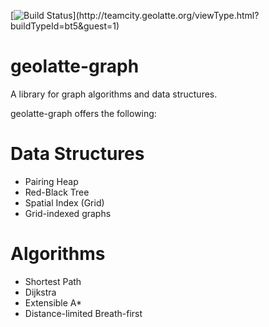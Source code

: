 [![Build Status](http://teamcity.geolatte.org/app/rest/builds/buildType:\(id:bt5\)/statusIcon)](http://teamcity.geolatte.org/viewType.html?buildTypeId=bt5&guest=1)
    

geolatte-graph
==============

A library for graph algorithms and data structures.

geolatte-graph offers the following:

Data Structures
=====================
* Pairing Heap
* Red-Black Tree
* Spatial Index (Grid)
* Grid-indexed graphs

Algorithms
==========
* Shortest Path
* Dijkstra
* Extensible A*
* Distance-limited Breath-first
